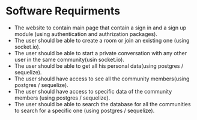 # Software Requirments

- The website to contain main page that contain a sign in and a sign up module (using authentication and authrization packages).
- The user should be able to create a room or join an existing one (using socket.io).
- The user should be able to start a private conversation with any other user in the same community(usin socket.io).
- The user should be able to get all his personal data(using postgres / sequelize).
- The user should have access to see all the community members(using postgres / sequelize).
- The user should have access to specific data of the community members (using postgres / sequelize).
- The user should be able to search the database for all the communities to search for a specific one (using postgres / sequelize).
